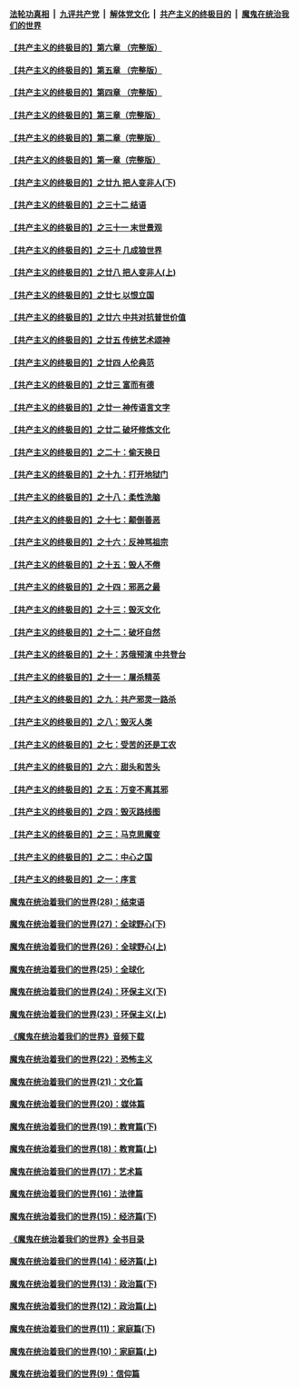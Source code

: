 ####  [法轮功真相](../../../../basic/blob/master/README.md?t=05021401) &nbsp;|&nbsp; [九评共产党](../../../../9ping.md/blob/master/README.md?t=05021401) &nbsp;|&nbsp; [解体党文化](../../../../jtdwh.md/blob/master/README.md?t=05021401)  &nbsp;|&nbsp; [共产主义的终极目的](../../../../gczydzjmd.md/blob/master/README.md?t=05021401) &nbsp;|&nbsp; [魔鬼在统治我们的世界](../../../../mgztzwmdsj.md/blob/master/README.md?t=05021401) 

#### [【共产主义的终极目的】第六章 （完整版）](../pages/nsc422/n11428913.md?t=05021401) 

#### [【共产主义的终极目的】第五章 （完整版）](../pages/nsc422/n11428912.md?t=05021401) 

#### [【共产主义的终极目的】第四章 （完整版）](../pages/nsc422/n11428907.md?t=05021401) 

#### [【共产主义的终极目的】第三章（完整版）](../pages/nsc422/n11428848.md?t=05021401) 

#### [【共产主义的终极目的】第二章（完整版）](../pages/nsc422/n11428831.md?t=05021401) 

#### [【共产主义的终极目的】第一章（完整版）](../pages/nsc422/n11417651.md?t=05021401) 

#### [【共产主义的终极目的】之廿九 把人变非人(下)](../pages/nsc422/n11344140.md?t=05021401) 

#### [【共产主义的终极目的】之三十二 结语](../pages/nsc422/n11360535.md?t=05021401) 

#### [【共产主义的终极目的】之三十一 末世景观](../pages/nsc422/n11351129.md?t=05021401) 

#### [【共产主义的终极目的】之三十 几成狼世界](../pages/nsc422/n11348280.md?t=05021401) 

#### [【共产主义的终极目的】之廿八 把人变非人(上)](../pages/nsc422/n11340492.md?t=05021401) 

#### [【共产主义的终极目的】之廿七 以恨立国](../pages/nsc422/n11336944.md?t=05021401) 

#### [【共产主义的终极目的】之廿六 中共对抗普世价值](../pages/nsc422/n11324785.md?t=05021401) 

#### [【共产主义的终极目的】之廿五 传统艺术颂神](../pages/nsc422/n11296396.md?t=05021401) 

#### [【共产主义的终极目的】之廿四 人伦典范](../pages/nsc422/n11296397.md?t=05021401) 

#### [【共产主义的终极目的】之廿三 富而有德](../pages/nsc422/n11283598.md?t=05021401) 

#### [【共产主义的终极目的】之廿一 神传语言文字](../pages/nsc422/n11263265.md?t=05021401) 

#### [【共产主义的终极目的】之廿二 破坏修炼文化](../pages/nsc422/n11245728.md?t=05021401) 

#### [【共产主义的终极目的】之二十：偷天换日](../pages/nsc422/n11238846.md?t=05021401) 

#### [【共产主义的终极目的】之十九：打开地狱门](../pages/nsc422/n11206376.md?t=05021401) 

#### [【共产主义的终极目的】之十八：柔性洗脑](../pages/nsc422/n11199994.md?t=05021401) 

#### [【共产主义的终极目的】之十七：颠倒善恶](../pages/nsc422/n11179782.md?t=05021401) 

#### [【共产主义的终极目的】之十六：反神骂祖宗](../pages/nsc422/n11166798.md?t=05021401) 

#### [【共产主义的终极目的】之十五：毁人不倦](../pages/nsc422/n11166792.md?t=05021401) 

#### [【共产主义的终极目的】之十四：邪恶之最](../pages/nsc422/n11150249.md?t=05021401) 

#### [【共产主义的终极目的】之十三：毁灭文化](../pages/nsc422/n11135227.md?t=05021401) 

#### [【共产主义的终极目的】之十二：破坏自然](../pages/nsc422/n11135214.md?t=05021401) 

#### [【共产主义的终极目的】之十：苏俄预演 中共登台](../pages/nsc422/n11118424.md?t=05021401) 

#### [【共产主义的终极目的】之十一：屠杀精英](../pages/nsc422/n11118442.md?t=05021401) 

#### [【共产主义的终极目的】之九：共产邪灵一路杀](../pages/nsc422/n11114139.md?t=05021401) 

#### [【共产主义的终极目的】之八：毁灭人类](../pages/nsc422/n11108503.md?t=05021401) 

#### [【共产主义的终极目的】之七：受苦的还是工农](../pages/nsc422/n11101809.md?t=05021401) 

#### [【共产主义的终极目的】之六：甜头和苦头](../pages/nsc422/n11096971.md?t=05021401) 

#### [【共产主义的终极目的】之五：万变不离其邪](../pages/nsc422/n11091285.md?t=05021401) 

#### [【共产主义的终极目的】之四：毁灭路线图](../pages/nsc422/n11086284.md?t=05021401) 

#### [【共产主义的终极目的】之三：马克思魔变](../pages/nsc422/n11061941.md?t=05021401) 

#### [【共产主义的终极目的】之二：中心之国](../pages/nsc422/n11047728.md?t=05021401) 

#### [【共产主义的终极目的】之一：序言](../pages/nsc422/n11086077.md?t=05021401) 

#### [魔鬼在统治着我们的世界(28)：结束语](../pages/nsc422/n10936246.md?t=05021401) 

#### [魔鬼在统治着我们的世界(27)：全球野心(下)](../pages/nsc422/n10928319.md?t=05021401) 

#### [魔鬼在统治着我们的世界(26)：全球野心(上)](../pages/nsc422/n10900318.md?t=05021401) 

#### [魔鬼在统治着我们的世界(25)：全球化](../pages/nsc422/n10788205.md?t=05021401) 

#### [魔鬼在统治着我们的世界(24)：环保主义(下)](../pages/nsc422/n10695307.md?t=05021401) 

#### [魔鬼在统治着我们的世界(23)：环保主义(上)](../pages/nsc422/n10688613.md?t=05021401) 

#### [《魔鬼在统治着我们的世界》音频下载](../pages/nsc422/n10635553.md?t=05021401) 

#### [魔鬼在统治着我们的世界(22)：恐怖主义](../pages/nsc422/n10614727.md?t=05021401) 

#### [魔鬼在统治着我们的世界(21)：文化篇](../pages/nsc422/n10597706.md?t=05021401) 

#### [魔鬼在统治着我们的世界(20)：媒体篇](../pages/nsc422/n10586579.md?t=05021401) 

#### [魔鬼在统治着我们的世界(19)：教育篇(下)](../pages/nsc422/n10564808.md?t=05021401) 

#### [魔鬼在统治着我们的世界(18)：教育篇(上)](../pages/nsc422/n10526970.md?t=05021401) 

#### [魔鬼在统治着我们的世界(17)：艺术篇](../pages/nsc422/n10499093.md?t=05021401) 

#### [魔鬼在统治着我们的世界(16)：法律篇](../pages/nsc422/n10485969.md?t=05021401) 

#### [魔鬼在统治着我们的世界(15)：经济篇(下)](../pages/nsc422/n10469975.md?t=05021401) 

#### [《魔鬼在统治着我们的世界》全书目录](../pages/nsc422/n10464261.md?t=05021401) 

#### [魔鬼在统治着我们的世界(14)：经济篇(上)](../pages/nsc422/n10457370.md?t=05021401) 

#### [魔鬼在统治着我们的世界(13)：政治篇(下)](../pages/nsc422/n10448270.md?t=05021401) 

#### [魔鬼在统治着我们的世界(12)：政治篇(上)](../pages/nsc422/n10444576.md?t=05021401) 

#### [魔鬼在统治着我们的世界(11)：家庭篇(下)](../pages/nsc422/n10440961.md?t=05021401) 

#### [魔鬼在统治着我们的世界(10)：家庭篇(上)](../pages/nsc422/n10435448.md?t=05021401) 

#### [魔鬼在统治着我们的世界(9)：信仰篇](../pages/nsc422/n10432159.md?t=05021401) 

